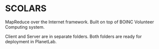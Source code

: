 # SCOLARS
MapReduce over the Internet framework. Built on top of BOINC Volunteer Computing system.

Client and Server are in separate folders.
Both folders are ready for deployment in PlanetLab.

